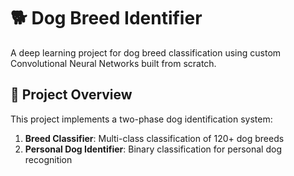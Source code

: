 # 🐕 Dog Breed Identifier

A deep learning project for dog breed classification using custom Convolutional Neural Networks built from scratch.

## 🎯 Project Overview

This project implements a two-phase dog identification system:
1. **Breed Classifier**: Multi-class classification of 120+ dog breeds
2. **Personal Dog Identifier**: Binary classification for personal dog recognition

